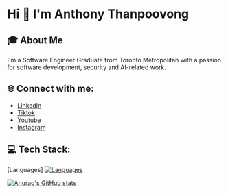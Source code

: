 # **Hi 👋 I'm Anthony Thanpoovong**

## 🎓 About Me

I'm a Software Engineer Graduate from Toronto Metropolitan with a passion for software development, security and AI-related work.

## 🌐 Connect with me:

+ [LinkedIn](https://www.linkedin.com/in/anthony-thanpoovong/)
+ [Tiktok](https://www.tiktok.com/@anthony.thanpoovong)
+ [Youtube](https://www.youtube.com/channel/UCJb3L3X07FZFC0RqPj8nRTQ)
+ [Instagram](https://www.instagram.com/anthony.thanpoovong/)

## 💻 Tech Stack:

[Languages] [![Languages](https://skillicons.dev/icons?i=python,java,sqlite,c,js,html,css,ts,tailwind,react)](https://skillicons.dev)

[![Anurag's GitHub stats](https://github-readme-stats.vercel.app/api?username=anthonythanpoovong&show_icons=true&theme=radical)](https://github.com/anuraghazra/github-readme-stats)
